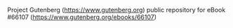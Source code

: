 Project Gutenberg (https://www.gutenberg.org) public repository for
eBook #66107 (https://www.gutenberg.org/ebooks/66107)
